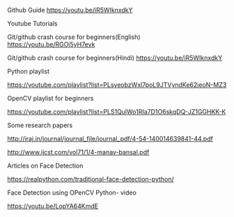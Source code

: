 


Github Guide https://youtu.be/iR5WIknxdkY

Youtube Tutorials

Git/github crash course for beginners(English) https://youtu.be/RGOj5yH7evk

Git/github crash course for beginners(Hindi) https://youtu.be/iR5WIknxdkY

Python playlist

https://youtube.com/playlist?list=PLsyeobzWxl7poL9JTVyndKe62ieoN-MZ3

OpenCV playlist for beginners

https://youtube.com/playlist?list=PLS1QulWo1RIa7D1O6skqDQ-JZ1GGHKK-K

Some research papers

http://iraj.in/journal/journal_file/journal_pdf/4-54-140014639841-44.pdf

http://www.ijcst.com/vol71/1/4-manav-bansal.pdf

Articles on Face Detection

https://realpython.com/traditional-face-detection-python/

Face Detection using OPenCV Python- video

https://youtu.be/LopYA64KmdE
